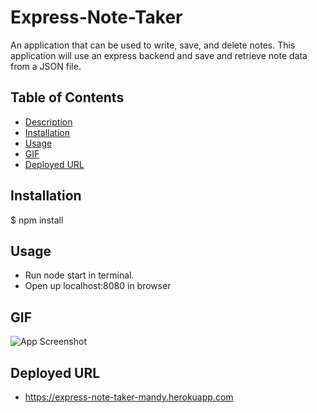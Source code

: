 # Express-Note-Taker
<a name="desc"></a>
An application that can be used to write, save, and delete notes. This application will use an express backend and save and retrieve note data from a JSON file.

## Table of Contents

- [Description](#desc)
- [Installation](#installation)
- [Usage](#Usage)
- [GIF](#GIF)
- [Deployed URL](#Deployed-URL)


## Installation

$ npm install


## Usage

- Run node start in terminal. 
- Open up localhost:8080 in browser


## GIF

![App Screenshot](./public/assets/img/appScreenCapture.gif)


## Deployed URL

- https://express-note-taker-mandy.herokuapp.com
